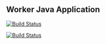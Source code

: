 ## Worker Java Application

[![Build Status](http://34.65.137.80:8080/buildStatus/icon?job=instavote%2Fworker-build)](http://34.65.137.80:8080/job/instavote/job/worker-build/)

[![Build Status](http://34.65.137.80:8080/buildStatus/icon?job=instavote%2Fworker-test&subject=UnitTest)](http://34.65.137.80:8080/job/instavote/job/worker-test/)
